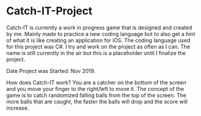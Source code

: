 # Catch-IT-Project
Catch-IT is currently a work in progress game that is designed and created by me. Mainly made to practice a new coding language but to also get a hint of what it is like creating an application for iOS. The coding language used for this project was C#. I try and work on the project as often as I can. The name is still currently in the air but this is a placeholder until I finalize the project. 

Date Project was Started: Nov 2019.

How does Catch-IT work?
You are a catcher on the bottom of the screen and you move your finger to the right/left to move it. The concept of the game is to catch randomized falling balls from the top of the screen. The more balls that are caught, the faster the balls will drop and the score will increase. 
